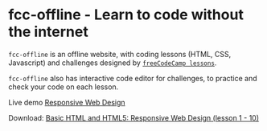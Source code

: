 # fcc-offline - Learn to code without the internet

`fcc-offline` is an offline website, with coding lessons (HTML, CSS, Javascript) and challenges designed by [`freeCodeCamp lessons`](https://www.freecodecamp.org/learn).

`fcc-offline` also has interactive code editor for challenges, to practice and check your code on each lesson.

Live demo [Responsive Web Design](https://hieunc229.github.io/fcc-offline/responsive-web-design/)

Download: [Basic HTML and HTML5: Responsive Web Design (lesson 1 - 10)](https://github.com/hieunc229/fcc-offline/releases)